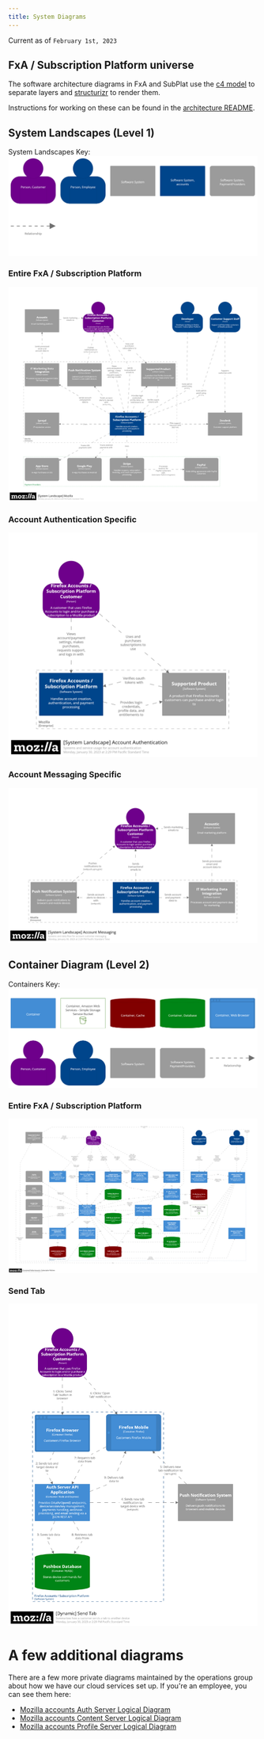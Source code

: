 ```yaml
---
title: System Diagrams
---
```


Current as of `February 1st, 2023`

## FxA / Subscription Platform universe

The software architecture diagrams in FxA and SubPlat use the [c4 model](https://c4model.com) to separate layers and [structurizr](https://structurizr.com/) to render them.

Instructions for working on these can be found in the [architecture README](https://github.com/mozilla/ecosystem-platform/tree/master/architecture-diagrams).

## System Landscapes (Level 1)

System Landscapes Key:
![](../../static/diagrams/structurizr-1-SystemLandscape-key.png)

### Entire FxA / Subscription Platform

![](../../static/diagrams/structurizr-1-SystemLandscape.png)

### Account Authentication Specific

![](../../static/diagrams/structurizr-1-AccountAuthenticationSystemLandscape.png)

### Account Messaging Specific

![](../../static/diagrams/structurizr-1-AccountSystemLandscape.png)

## Container Diagram (Level 2)

Containers Key:
![](../../static/diagrams/structurizr-1-Containers-key.png)

### Entire FxA / Subscription Platform

![](../../static/diagrams/structurizr-1-Containers.png)

### Send Tab

![](../../static/diagrams/structurizr-1-SendTab.png)

# A few additional diagrams

There are a few more private diagrams maintained by the operations group about
how we have our cloud services set up. If you're an employee, you can see
them here:

- [Mozilla accounts Auth Server Logical Diagram][fxa_auth_diagram]
- [Mozilla accounts Content Server Logical Diagram][fxa_content_diagram]
- [Mozilla accounts Profile Server Logical Diagram][fxa_profile_diagram]

[fxa_auth_diagram]: https://mana.mozilla.org/wiki/display/SVCOPS/FxA+Auth+Server+Logical+Diagram
[fxa_content_diagram]: https://mana.mozilla.org/wiki/display/SVCOPS/FxA+Content+Server+Logical+Diagram
[fxa_profile_diagram]: https://mana.mozilla.org/wiki/display/SVCOPS/FxA+Profile+Server+Logical+Diagram
